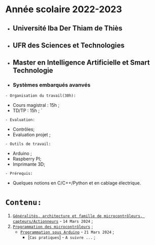 # Année scolaire 2022-2023
 * ##  Université Iba Der Thiam de Thiès 
 * ##  UFR des Sciences et Technologies 
 * ##  Master en Intelligence Artificielle et Smart Technologie
 * ### Systèmes embarqués avanvés
 
  ``` - Organisation du travail(30h): ```
 * Cours magistral : 15h ;
 * TD/TP : 15h ; ́
 
 ``` - Evaluation: ```
 * Contrôles;
 * Evaluation projet ;
 
 ``` - Outils de travail: ```
 * Arduino ;
 * Raspberry PI;
 * Imprimante 3D;
 
 ``` - Prérequis: ```
 * Quelques notions en C/C++/Python et en cablage électrique.
 
 # ``` Contenu: ```
 1. [`Généralités, architecture et famille de microcontrôleurs, capteurs/Actionneurs`](https://github.com/pape-barro/Master_IA-ST_UIDT/blob/main/support_SE-p1.pdf) - ``` 14 Mars 2024 ``` ;
 2. [`Programmation des microcontrôleurs`]() ;
    * [`Programmation sous Arduino`](https://github.com/pape-barro/Master_IA-ST_UIDT/blob/main/support_SE-p2.pdf) - ``` 21 Mars 2024 ``` ;
      * [`Cas pratiques`] - ``` A suivre ... ``` ;

